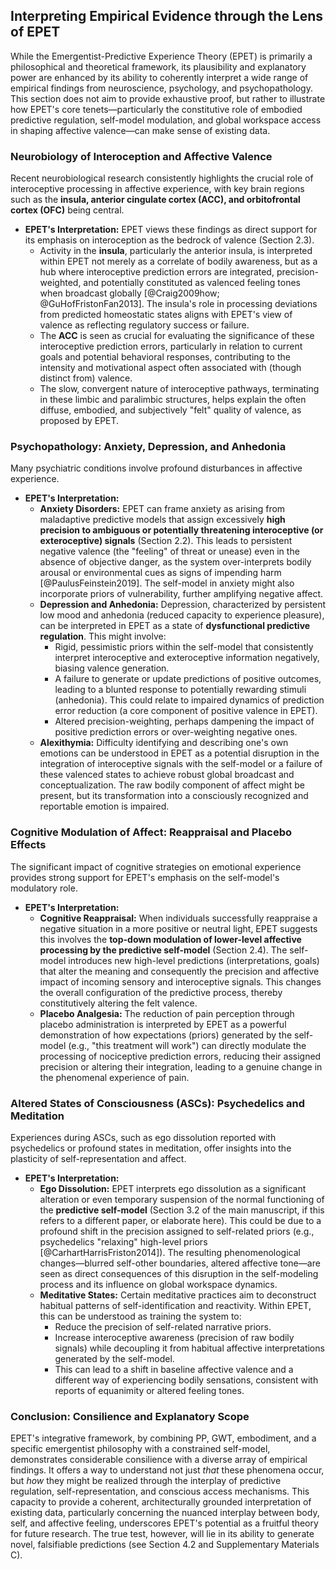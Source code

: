 ## Interpreting Empirical Evidence through the Lens of EPET

While the Emergentist-Predictive Experience Theory (EPET) is primarily a philosophical and theoretical framework, its plausibility and explanatory power are enhanced by its ability to coherently interpret a wide range of empirical findings from neuroscience, psychology, and psychopathology. This section does not aim to provide exhaustive proof, but rather to illustrate how EPET's core tenets—particularly the constitutive role of embodied predictive regulation, self-model modulation, and global workspace access in shaping affective valence—can make sense of existing data.

### Neurobiology of Interoception and Affective Valence

Recent neurobiological research consistently highlights the crucial role of interoceptive processing in affective experience, with key brain regions such as the **insula, anterior cingulate cortex (ACC), and orbitofrontal cortex (OFC)** being central.

*   **EPET's Interpretation:** EPET views these findings as direct support for its emphasis on interoception as the bedrock of valence (Section 2.3).
    *   Activity in the **insula**, particularly the anterior insula, is interpreted within EPET not merely as a correlate of bodily awareness, but as a hub where interoceptive prediction errors are integrated, precision-weighted, and potentially constituted as valenced feeling tones when broadcast globally [@Craig2009how; @GuHofFristonFan2013]. The insula's role in processing deviations from predicted homeostatic states aligns with EPET's view of valence as reflecting regulatory success or failure.
    *   The **ACC** is seen as crucial for evaluating the significance of these interoceptive prediction errors, particularly in relation to current goals and potential behavioral responses, contributing to the intensity and motivational aspect often associated with (though distinct from) valence.
    *   The slow, convergent nature of interoceptive pathways, terminating in these limbic and paralimbic structures, helps explain the often diffuse, embodied, and subjectively "felt" quality of valence, as proposed by EPET.

### Psychopathology: Anxiety, Depression, and Anhedonia

Many psychiatric conditions involve profound disturbances in affective experience.

*   **EPET's Interpretation:**
    *   **Anxiety Disorders:** EPET can frame anxiety as arising from maladaptive predictive models that assign excessively **high precision to ambiguous or potentially threatening interoceptive (or exteroceptive) signals** (Section 2.2). This leads to persistent negative valence (the "feeling" of threat or unease) even in the absence of objective danger, as the system over-interprets bodily arousal or environmental cues as signs of impending harm [@PaulusFeinstein2019]. The self-model in anxiety might also incorporate priors of vulnerability, further amplifying negative affect.
    *   **Depression and Anhedonia:** Depression, characterized by persistent low mood and anhedonia (reduced capacity to experience pleasure), can be interpreted in EPET as a state of **dysfunctional predictive regulation**. This might involve:
        *   Rigid, pessimistic priors within the self-model that consistently interpret interoceptive and exteroceptive information negatively, biasing valence generation.
        *   A failure to generate or update predictions of positive outcomes, leading to a blunted response to potentially rewarding stimuli (anhedonia). This could relate to impaired dynamics of prediction error reduction (a core component of positive valence in EPET).
        *   Altered precision-weighting, perhaps dampening the impact of positive prediction errors or over-weighting negative ones.
    *   **Alexithymia:** Difficulty identifying and describing one's own emotions can be understood in EPET as a potential disruption in the integration of interoceptive signals with the self-model or a failure of these valenced states to achieve robust global broadcast and conceptualization. The raw bodily component of affect might be present, but its transformation into a consciously recognized and reportable emotion is impaired.

### Cognitive Modulation of Affect: Reappraisal and Placebo Effects

The significant impact of cognitive strategies on emotional experience provides strong support for EPET's emphasis on the self-model's modulatory role.

*   **EPET's Interpretation:**
    *   **Cognitive Reappraisal:** When individuals successfully reappraise a negative situation in a more positive or neutral light, EPET suggests this involves the **top-down modulation of lower-level affective processing by the predictive self-model** (Section 2.4). The self-model introduces new high-level predictions (interpretations, goals) that alter the meaning and consequently the precision and affective impact of incoming sensory and interoceptive signals. This changes the overall configuration of the predictive process, thereby constitutively altering the felt valence.
    *   **Placebo Analgesia:** The reduction of pain perception through placebo administration is interpreted by EPET as a powerful demonstration of how expectations (priors) generated by the self-model (e.g., "this treatment will work") can directly modulate the processing of nociceptive prediction errors, reducing their assigned precision or altering their integration, leading to a genuine change in the phenomenal experience of pain.

### Altered States of Consciousness (ASCs): Psychedelics and Meditation

Experiences during ASCs, such as ego dissolution reported with psychedelics or profound states in meditation, offer insights into the plasticity of self-representation and affect.

*   **EPET's Interpretation:**
    *   **Ego Dissolution:** EPET interprets ego dissolution as a significant alteration or even temporary suspension of the normal functioning of the **predictive self-model** (Section 3.2 of the main manuscript, if this refers to a different paper, or elaborate here). This could be due to a profound shift in the precision assigned to self-related priors (e.g., psychedelics "relaxing" high-level priors [@CarhartHarrisFriston2014]). The resulting phenomenological changes—blurred self-other boundaries, altered affective tone—are seen as direct consequences of this disruption in the self-modeling process and its influence on global workspace dynamics.
    *   **Meditative States:** Certain meditative practices aim to deconstruct habitual patterns of self-identification and reactivity. Within EPET, this can be understood as training the system to:
        *   Reduce the precision of self-related narrative priors.
        *   Increase interoceptive awareness (precision of raw bodily signals) while decoupling it from habitual affective interpretations generated by the self-model.
        *   This can lead to a shift in baseline affective valence and a different way of experiencing bodily sensations, consistent with reports of equanimity or altered feeling tones.

### Conclusion: Consilience and Explanatory Scope

EPET's integrative framework, by combining PP, GWT, embodiment, and a specific emergentist philosophy with a constrained self-model, demonstrates considerable consilience with a diverse array of empirical findings. It offers a way to understand not just *that* these phenomena occur, but *how* they might be realized through the interplay of predictive regulation, self-representation, and conscious access mechanisms. This capacity to provide a coherent, architecturally grounded interpretation of existing data, particularly concerning the nuanced interplay between body, self, and affective feeling, underscores EPET's potential as a fruitful theory for future research. The true test, however, will lie in its ability to generate novel, falsifiable predictions (see Section 4.2 and Supplementary Materials C).